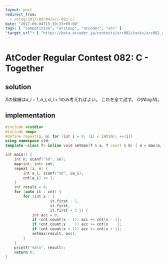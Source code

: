 ```yaml
---
layout: post
redirect_from:
  - /blog/2017/09/04/arc-082-c/
date: "2017-09-04T15:19:33+09:00"
tags: [ "competitive", "writeup", "atcoder", "arc" ]
"target_url": [ "https://beta.atcoder.jp/contests/arc082/tasks/arc082_a" ]
---
```


# AtCoder Regular Contest 082: C - Together

## solution

$X$の候補は$a\_i - 1, a\_i, a\_i + 1$のみ考えればよい。
これを全て試す。
$O(N \log N)$。

## implementation

``` c++
#include <cstdio>
#include <map>
#define repeat(i, n) for (int i = 0; (i) < int(n); ++(i))
using namespace std;
template <class T> inline void setmax(T & a, T const & b) { a = max(a, b); }

int main() {
    int n; scanf("%d", &n);
    map<int, int> cnt;
    repeat (i, n) {
        int a_i; scanf("%d", &a_i);
        cnt[a_i] += 1;
    }
    int result = 0;
    for (auto it : cnt) {
        for (int x : {
                    it.first - 1,
                    it.first,
                    it.first + 1 }) {
            int acc = 0;
            if (cnt.count(x - 1)) acc += cnt[x - 1];
            if (cnt.count(x    )) acc += cnt[x    ];
            if (cnt.count(x + 1)) acc += cnt[x + 1];
            setmax(result, acc);
        }
    }
    printf("%d\n", result);
    return 0;
}
```
